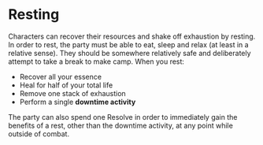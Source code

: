 # Resting
Characters can recover their resources and shake off exhaustion by resting. In order to rest, the party must be able to eat, sleep and relax (at least in a relative sense). They should be somewhere relatively safe and deliberately attempt to take a break to make camp. When you rest:
* Recover all your essence
* Heal for half of your total life
* Remove one stack of exhaustion
* Perform a single **downtime activity**

The party can also spend one Resolve in order to immediately gain the benefits of a rest, other than the downtime activity, at any point while outside of combat.
